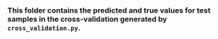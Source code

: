 ### This folder contains the predicted and true values for test samples in the cross-validation generated by `cross_validation.py`.
